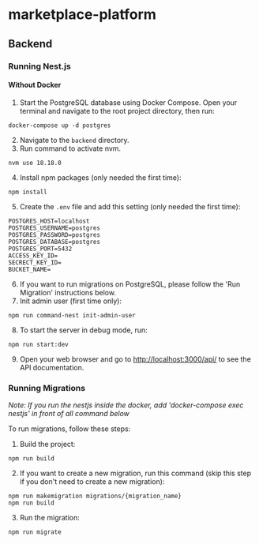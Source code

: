 # marketplace-platform


## Backend

### Running Nest.js

#### Without Docker

1. Start the PostgreSQL database using Docker Compose. Open your terminal and navigate to the root project directory, then run:

```
docker-compose up -d postgres
```

2. Navigate to the `backend` directory.
3. Run command to activate nvm.

```
nvm use 18.18.0
```

4. Install npm packages (only needed the first time):

```
npm install
```

5. Create the `.env` file and add this setting (only needed the first time):

```
POSTGRES_HOST=localhost
POSTGRES_USERNAME=postgres
POSTGRES_PASSWORD=postgres
POSTGRES_DATABASE=postgres
POSTGRES_PORT=5432
ACCESS_KEY_ID=
SECRECT_KEY_ID=
BUCKET_NAME=
```

6. If you want to run migrations on PostgreSQL, please follow the 'Run Migration' instructions below.
7. Init admin user (first time only):

```
npm run command-nest init-admin-user
```

8. To start the server in debug mode, run:

```
npm run start:dev
```

9. Open your web browser and go to [http://localhost:3000/api/](http://localhost:3000/api/) to see the API documentation.

### Running Migrations

_Note: If you run the nestjs inside the docker, add 'docker-compose exec nestjs' in front of all command below_

To run migrations, follow these steps:

1. Build the project:

```
npm run build
```

2. If you want to create a new migration, run this command (skip this step if you don't need to create a new migration):

```
npm run makemigration migrations/{migration_name}
npm run build
```

3. Run the migration:

```
npm run migrate
```
